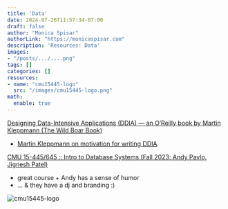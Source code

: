 ```yaml
---
title: 'Data'
date: 2024-07-26T11:57:34-07:00
draft: false
author: "Monica Spisar"
authorLink: "https://monicaspisar.com"
description: 'Resources: Data'
images: 
- "/posts/.../....png"
tags: []
categories: []
resources:
- name: "cmu15445-logo"
  src: "/images/cmu15445-logo.png"
math:
  enable: true
---
```


[Designing Data\-Intensive Applications \(DDIA\) — an O’Reilly book by Martin Kleppmann \(The Wild Boar Book\)](https://dataintensive.net/)

- [Martin Kleppmann on motivation for writing DDIA](https://martin.kleppmann.com/2014/09/15/writing-a-book.html)

[CMU 15\-445\/645 \:\: Intro to Database Systems \(Fall 2023; Andy Pavlo, Jignesh Patel)](https://15445.courses.cs.cmu.edu/fall2023/)
- great course + Andy has a sense of humor 
- ... & they have a dj and branding :)

 ![cmu15445-logo](/images/cmu15445-logo.png)